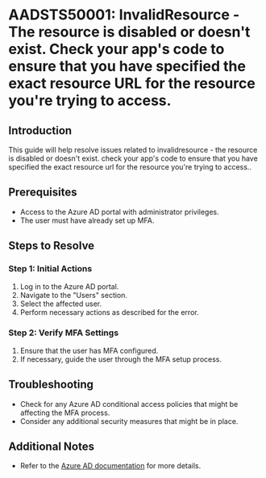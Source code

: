 # AADSTS50001: InvalidResource - The resource is disabled or doesn't exist. Check your app's code to ensure that you have specified the exact resource URL for the resource you're trying to access.

## Introduction
This guide will help resolve issues related to invalidresource - the resource is disabled or doesn't exist. check your app's code to ensure that you have specified the exact resource url for the resource you're trying to access..

## Prerequisites
- Access to the Azure AD portal with administrator privileges.
- The user must have already set up MFA.

## Steps to Resolve

### Step 1: Initial Actions
1. Log in to the Azure AD portal.
2. Navigate to the "Users" section.
3. Select the affected user.
4. Perform necessary actions as described for the error.

### Step 2: Verify MFA Settings
1. Ensure that the user has MFA configured.
2. If necessary, guide the user through the MFA setup process.

## Troubleshooting
- Check for any Azure AD conditional access policies that might be affecting the MFA process.
- Consider any additional security measures that might be in place.

## Additional Notes
- Refer to the [Azure AD documentation](https://learn.microsoft.com/en-us/azure/active-directory/) for more details.
